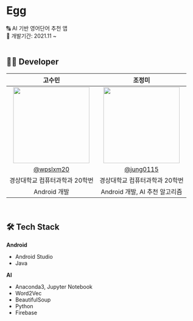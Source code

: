 # Egg
🔠 AI 기반 영어단어 추천 앱  
📅 개발기간: 2021.11 ~  
<br />

## 🧑‍💻 Developer
| 고수민 | 조정미 |
| :---: | :---: |
| <img width="200px" src="https://avatars.githubusercontent.com/u/72858039?v=4" /> | <img width="200px" src="https://avatars.githubusercontent.com/u/76805879?v=4" /> |
| [@wpslxm20](https://github.com/wpslxm20) | [@jung0115](https://github.com/jung0115) |
| 경상대학교 컴퓨터과학과 20학번 | 경상대학교 컴퓨터과학과 20학번 |
| Android 개발 | Android 개발, AI 추천 알고리즘 |

<br />

## 🛠️ Tech Stack
**Android**  
- Android Studio  
- Java  
  
**AI**  
- Anaconda3, Jupyter Notebook  
- Word2Vec  
- BeautifulSoup  
- Python  
- Firebase  
